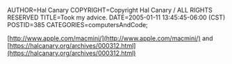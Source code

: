 AUTHOR=Hal Canary
COPYRIGHT=Copyright Hal Canary / ALL RIGHTS RESERVED
TITLE=Took my advice.
DATE=2005-01-11 13:45:45-06:00 (CST)
POSTID=385
CATEGORIES=computersAndCode;

[http://www.apple.com/macmini/](http://www.apple.com/macmini/) and [https://halcanary.org/archives/000312.html](https://halcanary.org/archives/000312.html)
